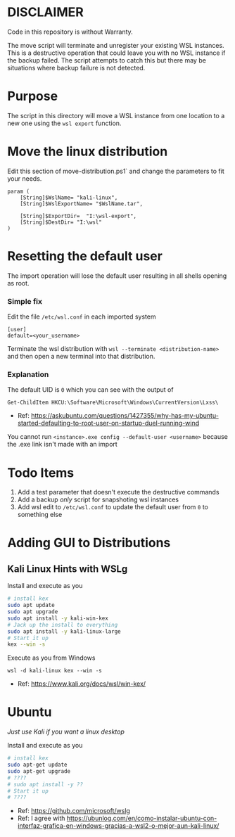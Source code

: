 # DISCLAIMER
Code in this repository is without Warranty.

The move script will terminate and unregister your existing WSL instances.  This is a destructive operation that could leave you with no WSL instance if the backup failed. The script attempts to catch this but there may be situations where backup failure is not detected. 

# Purpose
The script in this directory will move a WSL instance from one location to a new one using the `wsl export` function.

# Move the linux distribution
Edit this section of move-distribution.ps1` and change the parameters to fit your needs.

```dotnetcli
param (
    [String]$WslName= "kali-linux",
    [String]$WslExportName= "$WslName.tar",

    [String]$ExportDir=  "I:\wsl-export",
    [String]$DestDir= "I:\wsl"
)
```

# Resetting the default user
The import operation will lose the default user resulting in all shells opening as root. 

### Simple fix
Edit the file `/etc/wsl.conf` in each imported system
```
[user]
default=<your_username>
```
Terminate the wsl distribution with `wsl --terminate <distribution-name>` and then open a new terminal into that distribution.

### Explanation
The default UID is `0` which you can see with the output of 
```
Get-ChildItem HKCU:\Software\Microsoft\Windows\CurrentVersion\Lxss\
```
* Ref: https://askubuntu.com/questions/1427355/why-has-my-ubuntu-started-defaulting-to-root-user-on-startup-duel-running-wind

You cannot run `<instance>.exe config --default-user <username>` because the .exe link isn't made with an import


# Todo Items
1. Add a test parameter that doesn't execute the destructive commands
1. Add a backup _only_ script for snapshoting wsl instances
1. Add wsl edit to `/etc/wsl.conf` to update the default user from `0` to something else

# Adding GUI to Distributions

## Kali Linux Hints with WSLg

Install and execute as you
```bash
# install kex
sudo apt update
sudo apt upgrade
sudo apt install -y kali-win-kex
# Jack up the install to everything
sudo apt install -y kali-linux-large
# Start it up
kex --win -s
```

Execute as you from Windows
```dotnetcli
wsl -d kali-linux kex --win -s
```

* Ref: https://www.kali.org/docs/wsl/win-kex/

# Ubuntu
_Just use Kali if you want a linux desktop_ 

Install and execute as you
```bash
# install kex
sudo apt-get update
sudo apt-get upgrade
# ????
# sudo apt install -y ??
# Start it up
# ????
```

* Ref: https://github.com/microsoft/wslg
* Ref: I agree with https://ubunlog.com/en/como-instalar-ubuntu-con-interfaz-grafica-en-windows-gracias-a-wsl2-o-mejor-aun-kali-linux/
